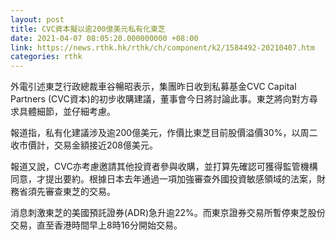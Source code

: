 ```yaml
---
layout: post
title: CVC資本擬以逾200億美元私有化東芝
date: 2021-04-07 08:05:20.000000000 +08:00
link: https://news.rthk.hk/rthk/ch/component/k2/1584492-20210407.htm
categories: rthk
---
```


外電引述東芝行政總裁車谷暢昭表示，集團昨日收到私募基金CVC Capital Partners (CVC資本)的初步收購建議，董事會今日將討論此事。東芝將向對方尋求具體細節，並仔細考慮。

報道指，私有化建議涉及逾200億美元，作價比東芝目前股價溢價30%，以周二收市價計，交易金額接近208億美元。

報道又說，CVC亦考慮邀請其他投資者參與收購，並打算先確認可獲得監管機構同意，才提出要約。根據日本去年通過一項加強審查外國投資敏感領域的法案，財務省須先審查東芝的交易。

消息刺激東芝的美國預託證券(ADR)急升逾22%。而東京證券交易所暫停東芝股份交易，直至香港時間早上8時16分開始交易。
